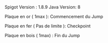 Spigot Version : 1.8.9
Java Version: 8

Plaque en or ( 1max ): Commencement du Jump

Plaque en fer ( Pas de limite ): Checkpoint

Plaque en bois ( 1max) : Fin du Jump
